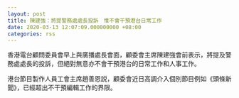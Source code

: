 ```yaml
---
layout: post
title: 陳建強：將提警務處處長投訴　惟不會干預港台日常工作
date: 2020-03-13 12:07:09.000000000 +08:00
categories: rss
---
```


香港電台顧問委員會早上與廣播處長會面，顧委會主席陳建強會前表示，將提及警務處處長的投訴，但絕對無意亦不會干預港台的日常工作和人事工作。

港台節目製作人員工會主席趙善恩説，顧委會近日高調介入個別節目例如《頭條新聞》，已經超出不干預編輯工作的界限。
